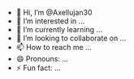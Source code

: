 - 👋 Hi, I’m @Axellujan30
- 👀 I’m interested in ...
- 🌱 I’m currently learning ...
- 💞️ I’m looking to collaborate on ...
- 📫 How to reach me ...
- 😄 Pronouns: ...
- ⚡ Fun fact: ...

<!---
Axellujan30/Axellujan30 is a ✨ special ✨ repository because its `https://github.com/Axellujan30/Axellujan30/releases` (this file) appears on your GitHub profile.
You can click the Preview link to take a look at your changes.
--->
